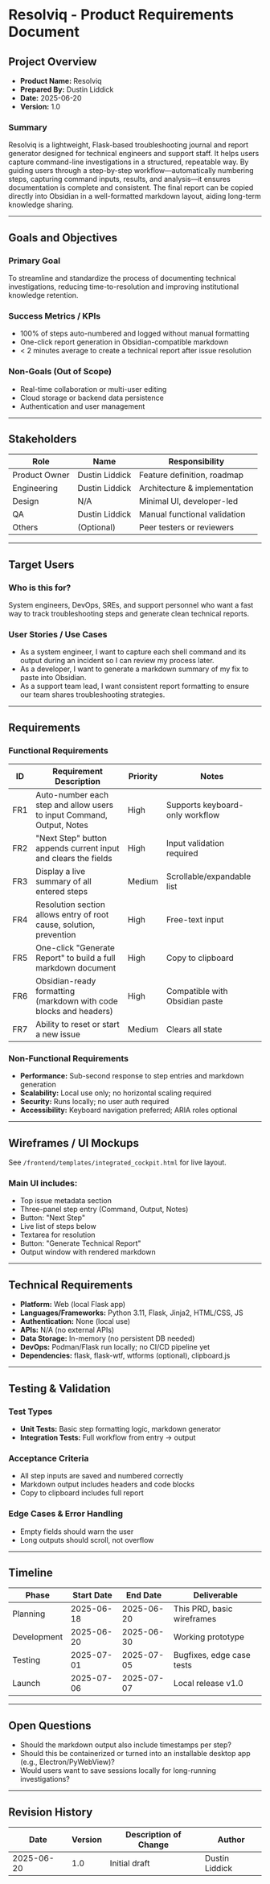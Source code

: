 # Resolviq - Product Requirements Document

## Project Overview

- **Product Name:** Resolviq
- **Prepared By:** Dustin Liddick
- **Date:** 2025-06-20
- **Version:** 1.0

### Summary
Resolviq is a lightweight, Flask-based troubleshooting journal and report generator designed for technical engineers and support staff. It helps users capture command-line investigations in a structured, repeatable way. By guiding users through a step-by-step workflow—automatically numbering steps, capturing command inputs, results, and analysis—it ensures documentation is complete and consistent. The final report can be copied directly into Obsidian in a well-formatted markdown layout, aiding long-term knowledge sharing.

---

## Goals and Objectives

### Primary Goal
To streamline and standardize the process of documenting technical investigations, reducing time-to-resolution and improving institutional knowledge retention.

### Success Metrics / KPIs
- 100% of steps auto-numbered and logged without manual formatting
- One-click report generation in Obsidian-compatible markdown
- < 2 minutes average to create a technical report after issue resolution

### Non-Goals (Out of Scope)
- Real-time collaboration or multi-user editing
- Cloud storage or backend data persistence
- Authentication and user management

---

## Stakeholders

| Role | Name | Responsibility |
|------|------|----------------|
| Product Owner | Dustin Liddick | Feature definition, roadmap |
| Engineering | Dustin Liddick | Architecture & implementation |
| Design | N/A | Minimal UI, developer-led |
| QA | Dustin Liddick | Manual functional validation |
| Others | (Optional) | Peer testers or reviewers |

---

## Target Users

### Who is this for?
System engineers, DevOps, SREs, and support personnel who want a fast way to track troubleshooting steps and generate clean technical reports.

### User Stories / Use Cases
- As a system engineer, I want to capture each shell command and its output during an incident so I can review my process later.
- As a developer, I want to generate a markdown summary of my fix to paste into Obsidian.
- As a support team lead, I want consistent report formatting to ensure our team shares troubleshooting strategies.

---

## Requirements

### Functional Requirements

| ID | Requirement Description | Priority | Notes |
|----|------------------------|----------|-------|
| FR1 | Auto-number each step and allow users to input Command, Output, Notes | High | Supports keyboard-only workflow |
| FR2 | "Next Step" button appends current input and clears the fields | High | Input validation required |
| FR3 | Display a live summary of all entered steps | Medium | Scrollable/expandable list |
| FR4 | Resolution section allows entry of root cause, solution, prevention | High | Free-text input |
| FR5 | One-click "Generate Report" to build a full markdown document | High | Copy to clipboard |
| FR6 | Obsidian-ready formatting (markdown with code blocks and headers) | High | Compatible with Obsidian paste |
| FR7 | Ability to reset or start a new issue | Medium | Clears all state |

### Non-Functional Requirements
- **Performance:** Sub-second response to step entries and markdown generation
- **Scalability:** Local use only; no horizontal scaling required
- **Security:** Runs locally; no user auth required
- **Accessibility:** Keyboard navigation preferred; ARIA roles optional

---

## Wireframes / UI Mockups

See `/frontend/templates/integrated_cockpit.html` for live layout.

### Main UI includes:
- Top issue metadata section
- Three-panel step entry (Command, Output, Notes)
- Button: "Next Step"
- Live list of steps below
- Textarea for resolution
- Button: "Generate Technical Report"
- Output window with rendered markdown

---

## Technical Requirements

- **Platform:** Web (local Flask app)
- **Languages/Frameworks:** Python 3.11, Flask, Jinja2, HTML/CSS, JS
- **Authentication:** None (local use)
- **APIs:** N/A (no external APIs)
- **Data Storage:** In-memory (no persistent DB needed)
- **DevOps:** Podman/Flask run locally; no CI/CD pipeline yet
- **Dependencies:** flask, flask-wtf, wtforms (optional), clipboard.js

---

## Testing & Validation

### Test Types
- **Unit Tests:** Basic step formatting logic, markdown generator
- **Integration Tests:** Full workflow from entry → output

### Acceptance Criteria
- All step inputs are saved and numbered correctly
- Markdown output includes headers and code blocks
- Copy to clipboard includes full report

### Edge Cases & Error Handling
- Empty fields should warn the user
- Long outputs should scroll, not overflow

---

## Timeline

| Phase | Start Date | End Date | Deliverable |
|-------|------------|----------|-------------|
| Planning | 2025-06-18 | 2025-06-20 | This PRD, basic wireframes |
| Development | 2025-06-20 | 2025-06-30 | Working prototype |
| Testing | 2025-07-01 | 2025-07-05 | Bugfixes, edge case tests |
| Launch | 2025-07-06 | 2025-07-07 | Local release v1.0 |

---

## Open Questions

- Should the markdown output also include timestamps per step?
- Should this be containerized or turned into an installable desktop app (e.g., Electron/PyWebView)?
- Would users want to save sessions locally for long-running investigations?

---

## Revision History

| Date | Version | Description of Change | Author |
|------|---------|----------------------|--------|
| 2025-06-20 | 1.0 | Initial draft | Dustin Liddick |